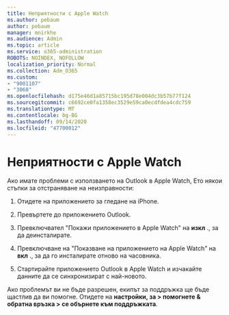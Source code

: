 ```yaml
---
title: Неприятности с Apple Watch
ms.author: pebaum
author: pebaum
manager: mnirkhe
ms.audience: Admin
ms.topic: article
ms.service: o365-administration
ROBOTS: NOINDEX, NOFOLLOW
localization_priority: Normal
ms.collection: Adm_O365
ms.custom:
- "9001107"
- "3068"
ms.openlocfilehash: d175e46d1a85715bc195d78e004dc3b57b77f124
ms.sourcegitcommit: c6692ce0fa1358ec3529e59ca0ecdfdea4cdc759
ms.translationtype: MT
ms.contentlocale: bg-BG
ms.lasthandoff: 09/14/2020
ms.locfileid: "47700012"
---
```

# <a name="trouble-with-the-apple-watch"></a>Неприятности с Apple Watch

Ако имате проблеми с използването на Outlook в Apple Watch, Ето някои стъпки за отстраняване на неизправности: 

1. Отидете на приложението за гледане на iPhone.

2. Превъртете до приложението Outlook.

3. Превключвател "Покажи приложението в Apple Watch" на **изкл** ., за да деинсталирате.

4. Превключване на "Показване на приложението на Apple Watch" на **вкл** ., за да го инсталирате отново на часовника.

5. Стартирайте приложението Outlook в Apple Watch и изчакайте данните да се синхронизират с най-новото. 

Ако проблемът ви не бъде разрешен, екипът за поддръжка ще бъде щастлив да ви помогне. Отидете на **настройки, за > помогнете & обратна връзка > се обърнете към поддръжката**. 